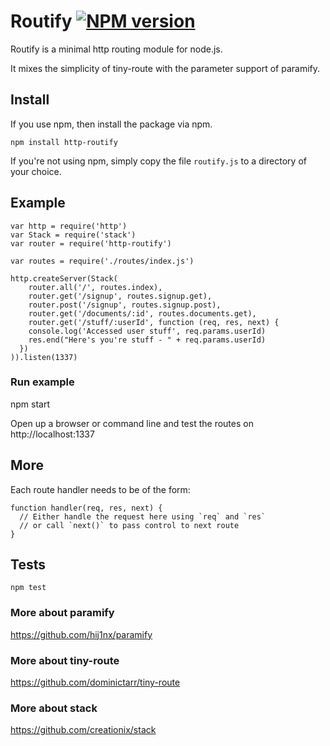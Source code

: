 # Routify [![NPM version](https://badge.fury.io/js/http-routify.png)](http://badge.fury.io/js/http-routify)

Routify is a minimal http routing module for node.js.

It mixes the simplicity of tiny-route with the parameter support of paramify.

## Install

If you use npm, then install the package via npm.

    npm install http-routify

If you're not using npm, simply copy the file `routify.js` to a directory of your choice.

## Example

    var http = require('http')
    var Stack = require('stack')
    var router = require('http-routify')

    var routes = require('./routes/index.js')

    http.createServer(Stack(
        router.all('/', routes.index),
        router.get('/signup', routes.signup.get),
        router.post('/signup', routes.signup.post),
        router.get('/documents/:id', routes.documents.get),
        router.get('/stuff/:userId', function (req, res, next) {
        console.log('Accessed user stuff', req.params.userId)
        res.end("Here's you're stuff - " + req.params.userId)
      })
    )).listen(1337)

### Run example

   npm start

Open up a browser or command line and test the routes on http://localhost:1337

## More

Each route handler needs to be of the form:

    function handler(req, res, next) {
      // Either handle the request here using `req` and `res`
      // or call `next()` to pass control to next route
    }

## Tests

    npm test

### More about paramify

https://github.com/hij1nx/paramify

### More about tiny-route

https://github.com/dominictarr/tiny-route

### More about stack

https://github.com/creationix/stack
